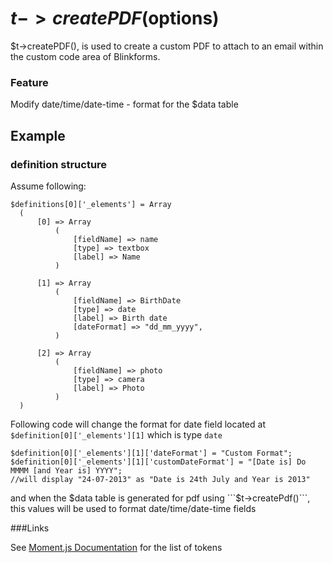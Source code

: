 # $t->createPDF($options)

$t->createPDF(), is used to create a custom PDF to attach to an email within the custom code area of Blinkforms.

### Feature

Modify date/time/date-time - format for the $data table 

## Example

### definition structure

Assume following:

```
$definitions[0]['_elements'] = Array
  (
      [0] => Array
          (
              [fieldName] => name
              [type] => textbox
              [label] => Name
          )
  
      [1] => Array
          (
              [fieldName] => BirthDate
              [type] => date
              [label] => Birth date
              [dateFormat] => "dd_mm_yyyy",
          )
          
      [2] => Array
          (
              [fieldName] => photo
              [type] => camera
              [label] => Photo
          )
  )
```

Following code will change the format for date field located at ```$definition[0]['_elements'][1]``` which is type ```date```

``` 
$definition[0]['_elements'][1]['dateFormat'] = "Custom Format";
$definition[0]['_elements'][1]['customDateFormat'] = "[Date is] Do MMMM [and Year is] YYYY"; 
//will display "24-07-2013" as "Date is 24th July and Year is 2013"
```

and when the $data table is generated for pdf using ```$t->createPdf()```, this values will be used to format date/time/date-time fields

###Links

See [Moment.js Documentation](http://momentjs.com/docs/#/displaying/) for the list of tokens
